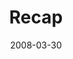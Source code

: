---
layout: message
category: message
series: "Consumed"
title: "Recap"
date: 2008-03-30
audio-description: ""
audio: "http://s3.amazonaws.com/crossroadsaudiomessages/Consumed_8_03-30-08_Tome_webaudio.mp3"
audio-title: "Consumed (Week Eight)"
audio-duration: "48&#58;14"
---